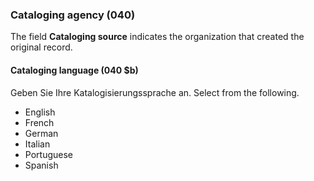 ### Cataloging agency (040)

The field **Cataloging source** indicates the organization that created the original record.

#### Cataloging language (040 $b)

Geben Sie Ihre Katalogisierungssprache an. Select from the following.
- English
- French
- German
- Italian
- Portuguese
- Spanish
